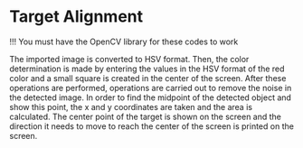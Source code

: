 # Target Alignment
!!! You must have the OpenCV library for these codes to work

The imported image is converted to HSV format. Then, the color determination is made by entering the values in the HSV format of the red color and a small square is created in the center of the screen. After these operations are performed, operations are carried out to remove the noise in the detected image. In order to find the midpoint of the detected object and show this point, the x and y coordinates are taken and the area is calculated. The center point of the target is shown on the screen and the direction it needs to move to reach the center of the screen is printed on the screen.
